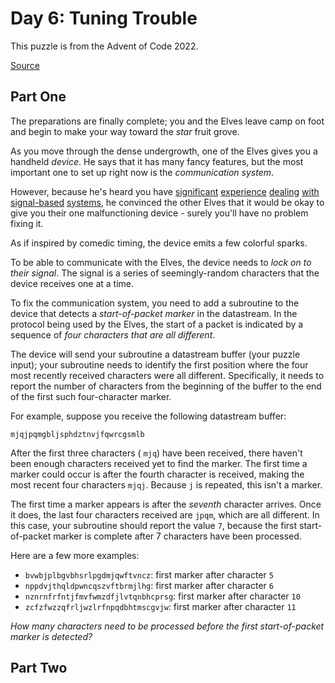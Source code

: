 # Day 6: Tuning Trouble

This puzzle is from the Advent of Code 2022.

[Source](https://adventofcode.com/2022/day/6)

## Part One

The preparations are finally complete; you and the Elves leave camp on foot and
begin to make your way toward the _star_ fruit grove.

As you move through the dense undergrowth, one of the Elves gives you a handheld
_device_. He says that it has many fancy features, but the most important one to
set up right now is the _communication system_.

However, because he's heard you have
[significant](http://adventofcode.com/2016/day/6)
[experience](http://adventofcode.com/2016/day/25)
[dealing](http://adventofcode.com/2019/day/7)
[with](http://adventofcode.com/2019/day/9)
[signal-based](http://adventofcode.com/2019/day/16)
[systems](http://adventofcode.com/2021/day/25), he convinced the other Elves
that it would be okay to give you their one malfunctioning device - surely
you'll have no problem fixing it.

As if inspired by comedic timing, the device emits a few colorful sparks.

To be able to communicate with the Elves, the device needs to _lock on to their
signal_. The signal is a series of seemingly-random characters that the device
receives one at a time.

To fix the communication system, you need to add a subroutine to the device that
detects a _start-of-packet marker_ in the datastream. In the protocol being used
by the Elves, the start of a packet is indicated by a sequence of _four
characters that are all different_.

The device will send your subroutine a datastream buffer (your puzzle input);
your subroutine needs to identify the first position where the four most
recently received characters were all different. Specifically, it needs to
report the number of characters from the beginning of the buffer to the end of
the first such four-character marker.

For example, suppose you receive the following datastream buffer:

```
mjqjpqmgbljsphdztnvjfqwrcgsmlb
```

After the first three characters ( `mjq`) have been received, there haven't been
enough characters received yet to find the marker. The first time a marker could
occur is after the fourth character is received, making the most recent four
characters `mjqj`. Because `j` is repeated, this isn't a marker.

The first time a marker appears is after the _seventh_ character arrives. Once
it does, the last four characters received are `jpqm`, which are all different.
In this case, your subroutine should report the value `7`, because the first
start-of-packet marker is complete after 7 characters have been processed.

Here are a few more examples:

- `bvwbjplbgvbhsrlpgdmjqwftvncz`: first marker after character `5`
- `nppdvjthqldpwncqszvftbrmjlhg`: first marker after character `6`
- `nznrnfrfntjfmvfwmzdfjlvtqnbhcprsg`: first marker after character `10`
- `zcfzfwzzqfrljwzlrfnpqdbhtmscgvjw`: first marker after character `11`

_How many characters need to be processed before the first start-of-packet
marker is detected?_

## Part Two

<!-- PART TWO PLACEHOLDER -->
